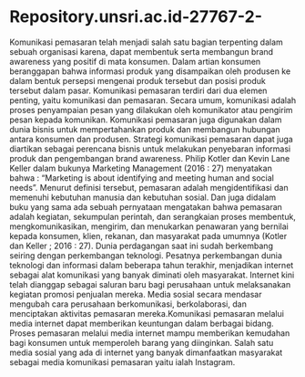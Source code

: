 # Repository.unsri.ac.id-27767-2-
Komunikasi pemasaran telah menjadi salah satu bagian terpenting dalam sebuah organisasi karena, dapat membentuk serta membangun brand awareness yang positif di mata konsumen. Dalam artian konsumen beranggapan bahwa informasi produk yang disampaikan oleh produsen ke dalam bentuk persepsi mengenai produk tersebut dan posisi produk tersebut dalam pasar. Komunikasi pemasaran terdiri dari dua elemen penting, yaitu komunikasi dan pemasaran. Secara umum, komunikasi adalah proses penyampaian pesan yang dilakukan oleh komunikator atau pengirim pesan kepada komunikan. Komunikasi pemasaran juga digunakan dalam dunia bisnis untuk mempertahankan produk dan membangun hubungan antara konsumen dan produsen. Strategi komunikasi pemasaran dapat juga diartikan sebagai perencana bisnis untuk melakukan penyebaran informasi produk dan pengembangan brand awareness. Philip Kotler dan Kevin Lane Keller dalam bukunya Marketing Management (2016 : 27) menyatakan bahwa : “Marketing is about identifying and meeting human and social needs”. Menurut definisi tersebut, pemasaran adalah mengidentifikasi dan memenuhi kebutuhan manusia dan kebutuhan sosial. Dan juga didalam buku yang sama ada sebuah pernyataan mengatakan bahwa pemasaran adalah kegiatan, sekumpulan perintah, dan serangkaian proses membentuk, mengkomunikasikan, mengirim, dan menukarkan penawaran yang bernilai kepada konsumen, klien, rekanan, dan masyarakat pada umumnya (Kotler dan Keller ; 2016 : 27). Dunia perdagangan saat ini sudah berkembang seiring dengan perkembangan teknologi. Pesatnya perkembangan dunia teknologi dan informasi dalam beberapa tahun terakhir, menjadikan internet sebagai alat komunikasi yang banyak diminati oleh masyarakat. Internet kini telah dianggap sebagai saluran baru bagi perusahaan untuk melaksanakan kegiatan promosi penjualan mereka. Media sosial secara  mendasar mengubah cara perusahaan berkomunikasi, berkolaborasi, dan menciptakan aktivitas pemasaran mereka.Komunikasi pemasaran melalui media internet dapat memberikan keuntungan dalam berbagai bidang. Proses pemasaran melalui media internet mampu memberikan kemudahan bagi konsumen untuk memperoleh barang yang diinginkan. Salah satu media sosial yang ada di internet yang banyak dimanfaatkan masyarakat sebagai media komunikasi pemasaran yaitu ialah Instagram.
